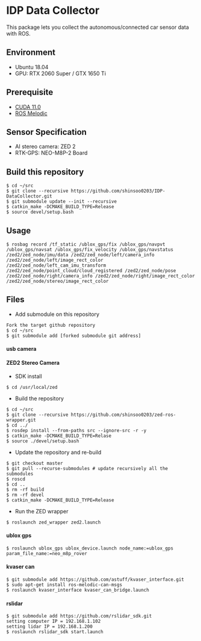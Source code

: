 # IDP Data Collector

This package lets you collect the autonomous/connected car sensor data with ROS.

## Environment

- Ubuntu 18.04
- GPU: RTX 2060 Super / GTX 1650 Ti

## Prerequisite

- [CUDA 11.0](https://developer.nvidia.com/cuda-downloads)
- [ROS Melodic](http://wiki.ros.org/melodic/Installation/Ubuntu)


## Sensor Specification

- AI stereo camera: ZED 2
- RTK-GPS: NEO-M8P-2 Board


## Build this repository
```
$ cd ~/src
$ git clone --recursive https://github.com/shinsoo0203/IDP-DataCollector.git
$ git submodule update --init --recursive
$ catkin_make -DCMAKE_BUILD_TYPE=Release
$ source devel/setup.bash
```

## Usage
```
$ rosbag record /tf_static /ublox_gps/fix /ublox_gps/navpvt /ublox_gps/navsat /ublox_gps/fix_velocity /ublox_gps/navstatus /zed2/zed_node/imu/data /zed2/zed_node/left/camera_info /zed2/zed_node/left/image_rect_color /zed2/zed_node/left_cam_imu_transform /zed2/zed_node/point_cloud/cloud_registered /zed2/zed_node/pose /zed2/zed_node/right/camera_info /zed2/zed_node/right/image_rect_color /zed2/zed_node/stereo/image_rect_color
```

## Files

- Add submodule on this repository
```
Fork the target github repository
$ cd ~/src
$ git submodule add [forked submodule git address]
```

#### usb camera

#### ZED2 Stereo Camera

- SDK install
```
$ cd /usr/local/zed
```

- Build the repository
```
$ cd ~/src
$ git clone --recursive https://github.com/shinsoo0203/zed-ros-wrapper.git
$ cd ../
$ rosdep install --from-paths src --ignore-src -r -y
$ catkin_make -DCMAKE_BUILD_TYPE=Relase
$ source ./devel/setup.bash
```

- Update the repository and re-build
```
$ git checkout master
$ git pull --recurse-submodules # update recursively all the submodules
$ roscd
$ cd ..
$ rm -rf build
$ rm -rf devel
$ catkin_make -DCMAKE_BUILD_TYPE=Release
```

- Run the ZED wrapper
```
$ roslaunch zed_wrapper zed2.launch
```

#### ublox gps
```
$ roslaunch ublox_gps ublox_device.launch node_name:=ublox_gps param_file_name:=neo_m8p_rover
```

#### kvaser can
```
$ git submodule add https://github.com/astuff/kvaser_interface.git
$ sudo apt-get install ros-melodic-can-msgs
$ roslaunch kvaser_interface kvaser_can_bridge.launch
```

#### rslidar
```
$ git submodule add https://github.com/rslidar_sdk.git
setting computer IP = 192.168.1.102
setting lidar IP = 192.168.1.200
$ roslaunch rslidar_sdk start.launch
```
